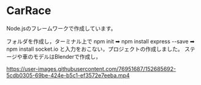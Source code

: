 # CarRace
Node.jsのフレームワークで作成しています。

フォルダを作成し，ターミナル上で
npm init ➡ npm install express --save ➡ npm install socket.io
と入力をおこない，プロジェクトの作成しました。
ステージや車のモデルはBlenderで作成し，

https://user-images.githubusercontent.com/76951687/152685692-5cdb0305-69be-424e-b5c1-ef3572e7eeba.mp4
